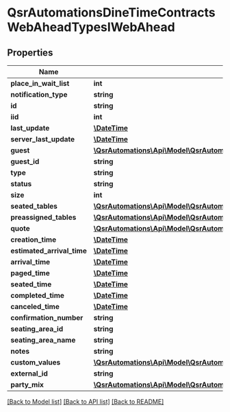 # QsrAutomationsDineTimeContractsWebAheadTypesIWebAhead

## Properties
Name | Type | Description | Notes
------------ | ------------- | ------------- | -------------
**place_in_wait_list** | **int** |  | [optional] 
**notification_type** | **string** |  | [optional] 
**id** | **string** |  | [optional] 
**iid** | **int** |  | [optional] 
**last_update** | [**\DateTime**](\DateTime.md) |  | [optional] 
**server_last_update** | [**\DateTime**](\DateTime.md) |  | [optional] 
**guest** | [**\QsrAutomations\Api\Model\QsrAutomationsDineTimeContractsGuestsTypesIGuestInstance**](QsrAutomationsDineTimeContractsGuestsTypesIGuestInstance.md) |  | [optional] 
**guest_id** | **string** |  | [optional] 
**type** | **string** |  | [optional] 
**status** | **string** |  | [optional] 
**size** | **int** |  | [optional] 
**seated_tables** | [**\QsrAutomations\Api\Model\QsrAutomationsDineTimeContractsVisitsTypesIVisitSeatedTable[]**](QsrAutomationsDineTimeContractsVisitsTypesIVisitSeatedTable.md) |  | [optional] 
**preassigned_tables** | [**\QsrAutomations\Api\Model\QsrAutomationsDineTimeContractsVisitsTypesIVisitPreassignedTable[]**](QsrAutomationsDineTimeContractsVisitsTypesIVisitPreassignedTable.md) |  | [optional] 
**quote** | [**\QsrAutomations\Api\Model\QsrAutomationsDineTimeContractsWebAheadTypesIQuote**](QsrAutomationsDineTimeContractsWebAheadTypesIQuote.md) |  | [optional] 
**creation_time** | [**\DateTime**](\DateTime.md) |  | [optional] 
**estimated_arrival_time** | [**\DateTime**](\DateTime.md) |  | [optional] 
**arrival_time** | [**\DateTime**](\DateTime.md) |  | [optional] 
**paged_time** | [**\DateTime**](\DateTime.md) |  | [optional] 
**seated_time** | [**\DateTime**](\DateTime.md) |  | [optional] 
**completed_time** | [**\DateTime**](\DateTime.md) |  | [optional] 
**canceled_time** | [**\DateTime**](\DateTime.md) |  | [optional] 
**confirmation_number** | **string** |  | [optional] 
**seating_area_id** | **string** |  | [optional] 
**seating_area_name** | **string** |  | [optional] 
**notes** | **string** |  | [optional] 
**custom_values** | [**\QsrAutomations\Api\Model\QsrAutomationsDineTimeContractsVisitsTypesIVisitCustomValue[]**](QsrAutomationsDineTimeContractsVisitsTypesIVisitCustomValue.md) |  | [optional] 
**external_id** | **string** |  | [optional] 
**party_mix** | [**\QsrAutomations\Api\Model\QsrAutomationsDineTimeContractsVisitsTypesIVisitPartyMix**](QsrAutomationsDineTimeContractsVisitsTypesIVisitPartyMix.md) |  | [optional] 

[[Back to Model list]](../README.md#documentation-for-models) [[Back to API list]](../README.md#documentation-for-api-endpoints) [[Back to README]](../README.md)


